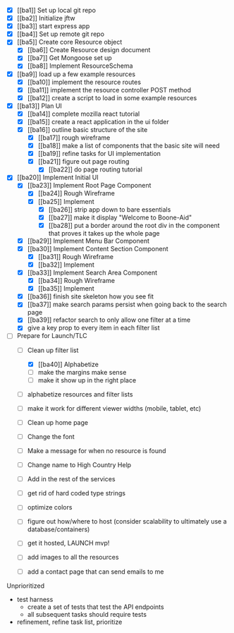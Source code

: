 - [x] [[ba1]] Set up local git repo
- [x] [[ba2]] Initialize jftw
- [x] [[ba3]] start express app
- [x] [[ba4]] Set up remote git repo
- [x] [[ba5]] Create core Resource object
	- [x] [[ba6]] Create Resource design document
	- [x] [[ba7]] Get Mongoose set up
	- [x] [[ba8]] Implement ResourceSchema
- [x] [[ba9]] load up a few example resources
	- [x] [[ba10]] implement the resource routes
	- [x] [[ba11]] implement the resource controller POST method
	- [x] [[ba12]] create a script to load in some example resources
- [x] [[ba13]] Plan UI
	- [x] [[ba14]] complete mozilla react tutorial
	- [x] [[ba15]] create a react application in the ui folder
	- [x] [[ba16]] outline basic structure of the site
		- [x] [[ba17]] rough wireframe
		- [x] [[ba18]] make a list of components that the basic site will need
		- [x] [[ba19]] refine tasks for UI implementation
		- [x] [[ba21]] figure out page routing
			- [x] [[ba22]] do page routing tutorial
- [x] [[ba20]] Implement Initial UI
	- [x] [[ba23]] Implement Root Page Component
		- [x] [[ba24]] Rough Wireframe
		- [x] [[ba25]] Implement
			- [x] [[ba26]] strip app down to bare essentials
			- [x] [[ba27]] make it display "Welcome to Boone-Aid"
			- [x] [[ba28]] put a border around the root div in the component that proves it takes up the whole page
	- [x] [[ba29]] Implement Menu Bar Component
	- [x] [[ba30]] Implement Content Section Component
		- [x] [[ba31]] Rough Wireframe
		- [x] [[ba32]] Implement
	- [x] [[ba33]] Implement Search Area Component
		- [x] [[ba34]] Rough Wireframe
		- [x] [[ba35]] Implement
	- [x] [[ba36]] finish site skeleton how you see fit
	- [x] [[ba37]] make search params persist when going back to the search page
	- [x] [[ba39]] refactor search to only allow one filter at a time
	- [x] give a key prop to every item in each filter list
- [ ] Prepare for Launch/TLC
	- [ ] Clean up filter list
		- [x] [[ba40]] Alphabetize
		- [ ] make the margins make sense
		- [ ] make it show up in the right place
	- [ ] alphabetize resources and filter lists
	- [ ] make it work for different viewer widths (mobile, tablet, etc)
	- [ ] Clean up home page
	- [ ] Change the font
	- [ ] Make a message for when no resource is found
	- [ ] Change name to High Country Help
	- [ ] Add in the rest of the services
	- [ ] get rid of hard coded type strings
	- [ ] optimize colors
	- [ ] figure out how/where to host (consider scalability to ultimately use a database/containers)
	- [ ] get it hosted, LAUNCH mvp!
	- [ ] add images to all the resources
	- [ ] add a contact page that can send emails to me
	
	

Unprioritized



- test harness
	- create a set of tests that test the API endpoints
	- all subsequent tasks should require tests
- refinement, refine task list, prioritize